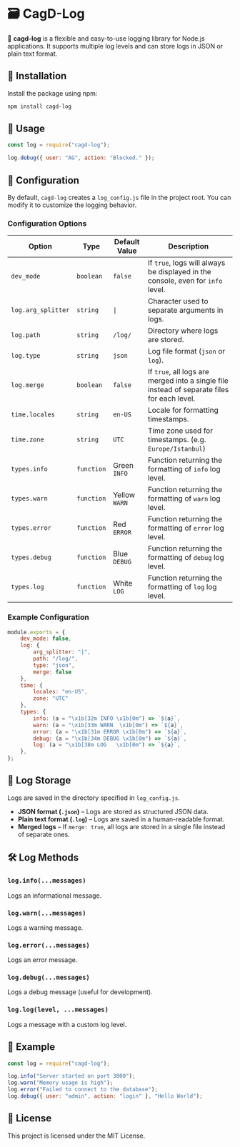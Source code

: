 # 🗃️ CagD-Log

📝 **cagd-log** is a flexible and easy-to-use logging library for Node.js applications. It supports multiple log levels and can store logs in JSON or plain text format.  

## 🚀 Installation  

Install the package using npm:  

```sh
npm install cagd-log
```  

## 📌 Usage  

```javascript
const log = require("cagd-log");

log.debug({ user: "AG", action: "Blocked." });
```  

## 🔧 Configuration  

By default, `cagd-log` creates a `log_config.js` file in the project root. You can modify it to customize the logging behavior.  

### Configuration Options  

| Option             | Type       | Default Value | Description                                                                                 |
|--------------------|------------|---------------|---------------------------------------------------------------------------------------------|
| `dev_mode`         | `boolean`  | `false`       | If `true`, logs will always be displayed in the console, even for `info` level.             |
| `log.arg_splitter` | `string`   | `\|`          | Character used to separate arguments in logs.                                               |
| `log.path`         | `string`   | `/log/`       | Directory where logs are stored.                                                            |
| `log.type`         | `string`   | `json`        | Log file format (`json` or `log`).                                                          |
| `log.merge`        | `boolean`  | `false`       | If `true`, all logs are merged into a single file instead of separate files for each level. |
| `time.locales`     | `string`   | `en-US`       | Locale for formatting timestamps.                                                           |
| `time.zone`        | `string`   | `UTC`         | Time zone used for timestamps. (e.g. `Europe/Istanbul`)                                     |
| `types.info`       | `function` | Green `INFO`  | Function returning the formatting of `info` log level.                                      |
| `types.warn`       | `function` | Yellow `WARN` | Function returning the formatting of `warn` log level.                                      |
| `types.error`      | `function` | Red `ERROR`   | Function returning the formatting of `error` log level.                                     |
| `types.debug`      | `function` | Blue `DEBUG`  | Function returning the formatting of `debug` log level.                                     |
| `types.log`        | `function` | White `LOG`   | Function returning the formatting of `log` log level.                                       |

### Example Configuration  

```javascript
module.exports = {
    dev_mode: false,
    log: {
        arg_splitter: "|",
        path: "/log/",
        type: "json",
        merge: false
    },
    time: {
        locales: "en-US",
        zone: "UTC"
    },
    types: {
        info: (a = "\x1b[32m INFO \x1b[0m") => `${a}`,
        warn: (a = "\x1b[33m WARN  \x1b[0m") => `${a}`,
        error: (a = "\x1b[31m ERROR \x1b[0m") => `${a}`,
        debug: (a = "\x1b[34m DEBUG \x1b[0m") => `${a}`,
        log: (a = "\x1b[38m LOG   \x1b[0m") => `${a}`,
    },
};
```  

## 📂 Log Storage  

Logs are saved in the directory specified in `log_config.js`.  

- **JSON format (`.json`)** – Logs are stored as structured JSON data.  
- **Plain text format (`.log`)** – Logs are saved in a human-readable format.  
- **Merged logs** – If `merge: true`, all logs are stored in a single file instead of separate ones.  

## 🛠️ Log Methods  

### `log.info(...messages)`  
Logs an informational message.  

### `log.warn(...messages)`  
Logs a warning message.  

### `log.error(...messages)`  
Logs an error message.  

### `log.debug(...messages)`  
Logs a debug message (useful for development).  

### `log.log(level, ...messages)`  
Logs a message with a custom log level.  

## 🎯 Example  

```javascript
const log = require("cagd-log");

log.info("Server started on port 3000");
log.warn("Memory usage is high");
log.error("Failed to connect to the database");
log.debug({ user: "admin", action: "login" }, "Hello World");
```  

## 📜 License  

This project is licensed under the MIT License.